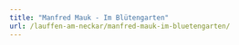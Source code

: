 ```yaml
---
title: "Manfred Mauk - Im Blütengarten"
url: /lauffen-am-neckar/manfred-mauk-im-bluetengarten/
---
```

